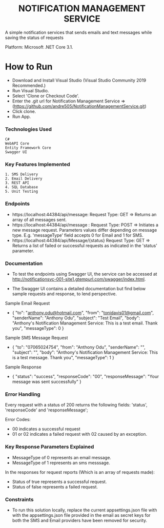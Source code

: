# <div align="center">NOTIFICATION MANAGEMENT SERVICE</div>

A simple notification services that sends emails and text messages while saving the status of requests 

Platform: Microsoft .NET Core 3.1.

# How to Run

  - Download and Install Visual Studio (Visual Studio Community 2019 Recommended.)
  - Run Visual Studio.
  - Select 'Clone or Checkout Code'.
  - Enter the .git url for Notification Management Service => (https://github.com/andre505/NotificationManagementService.git)
  - Click clone.
  - Run App.

### Technologies Used

    C#
    WebAPI Core
    Entity Framework Core
    Swagger UI

### Key Features Implemented
    1. SMS Delivery
    2. Email Delivery
    3. REST API
    4. SQL Database
    5. Unit Testing

### Endpoints
  - https://localhost:44384/api/message: Request Type: GET => Returns an array of all messages sent.
  - https://localhost:44384/api/message : Request Type: POST => Initiates a new message request. Parameters values differ depending on message type. E.g. 'messageType' field accepts 0 for Email and 1 for SMS.
  - https://localhost:44384/api/Message/{status} Request Type: GET => Returns a list of failed or successful requests as indicated in the 'status' parameter.



### Documentation

  - To test the endpoints using Swagger UI, the service can be accessed at http://notificationsvc-001-site1.gtempurl.com/swagger/index.html.

   - The Swagger UI contains a detailed documentation but find below sample requests and response, to lend perspective.

   
  Sample Email Request
  -   {
        "to": "anthony.odu@hotmail.com",
        "from": "tonidavis01@gmail.com",
        "senderName": "Anthony Odu",
        "subject": "Test Email",
        "body": "Anthony's Notification Management Service: This is a test email. Thank you",
        "messageType": 0
      }

  Sample SMS Message Request
   -  {
        "to": "07065024754",
        "from": "Anthony Odu",
        "senderName": "",
        "subject": "",
        "body": "Anthony's Notification Management Service: This is a test message. Thank you",
        "messageType": 1
      }

  Sample Response
   -  {
        "status": "success",
        "responseCode": "00",
        "responseMessage": "Your message was sent successfully"
      }

### Error Handling

Every request with a status of 200 returns the following fields: 'status', 'responseCode' and 'responseMessage';

Error Codes:
- 00 indicates a successful request
- 01 or 02 indicates a failed request with 02 caused by an exception.


### Key Response Parameters Explained

  - MessageType of 0 represents an email message.
  - MessageType of 1 represents an sms messsage.

  In the responses for request reports (Which is an array of requests made):
  - Status of true represents a successful request.
  - Status of false represents a failed request.

### Constraints
  - To run this solution locally, replace the current appsettings.json file with with the appsettings.json file provided in the email as secret keys for both the SMS and Email providers have been removed for security. 


